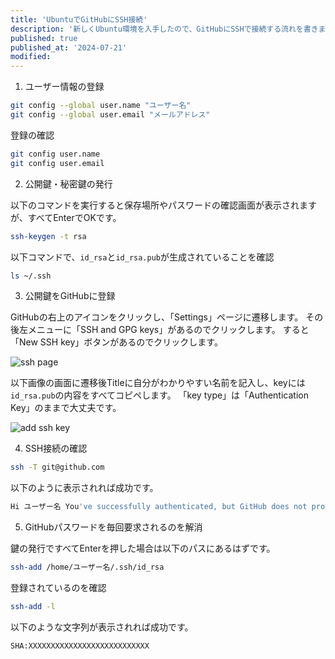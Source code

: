 ```yaml
---
title: 'UbuntuでGitHubにSSH接続'
description: '新しくUbuntu環境を入手したので、GitHubにSSHで接続する流れを書きました。'
published: true
published_at: '2024-07-21'
modified:
---
```


1. ユーザー情報の登録

```bash
git config --global user.name "ユーザー名"
git config --global user.email "メールアドレス"
```

登録の確認

```bash
git config user.name
git config user.email
```


2. 公開鍵・秘密鍵の発行

以下のコマンドを実行すると保存場所やパスワードの確認画面が表示されますが、すべてEnterでOKです。

```bash
ssh-keygen -t rsa
```

以下コマンドで、`id_rsa`と`id_rsa.pub`が生成されていることを確認

```bash
ls ~/.ssh
```


3. 公開鍵をGitHubに登録

GitHubの右上のアイコンをクリックし、「Settings」ページに遷移します。
その後左メニューに「SSH and GPG keys」があるのでクリックします。
すると「New SSH key」ボタンがあるのでクリックします。

![ssh page](/static/ssh-page.avif)

以下画像の画面に遷移後Titleに自分がわかりやすい名前を記入し、keyには`id_rsa.pub`の内容をすべてコピペします。
「key type」は「Authentication Key」のままで大丈夫です。

![add ssh key](/static/add-ssh-key.avif)


4. SSH接続の確認

```bash
ssh -T git@github.com
```

以下のように表示されれば成功です。

```bash
Hi ユーザー名 You've successfully authenticated, but GitHub does not provide shell access.
```


5. GitHubパスワードを毎回要求されるのを解消

鍵の発行ですべてEnterを押した場合は以下のパスにあるはずです。

```bash
ssh-add /home/ユーザー名/.ssh/id_rsa
```

登録されているのを確認

```bash
ssh-add -l
```

以下のような文字列が表示されれば成功です。

```bash
SHA:XXXXXXXXXXXXXXXXXXXXXXXXXXX
```

